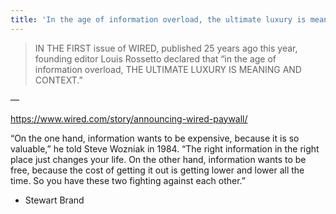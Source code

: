 ```yaml
---
title: 'In the age of information overload, the ultimate luxury is meaning and context'
---
```

<blockquote>IN THE FIRST issue of WIRED, published 25 years ago this year, founding editor Louis Rossetto declared that “in the age of information overload, THE ULTIMATE LUXURY IS MEANING AND CONTEXT.”</blockquote>&#8212;

https://www.wired.com/story/announcing-wired-paywall/

“On the one hand, information wants to be expensive, because it is so valuable,” he told Steve Wozniak in 1984. “The right information in the right place just changes your life. On the other hand, information wants to be free, because the cost of getting it out is getting lower and lower all the time. So you have these two fighting against each other.”

- Stewart Brand
